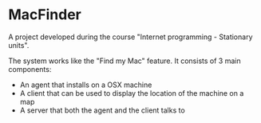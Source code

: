 MacFinder
=========
A project developed during the course "Internet programming - Stationary units". 

The system works like the "Find my Mac" feature. It consists of 3 main components:
- An agent that installs on a OSX machine
- A client that can be used to display the location of the machine on a map
- A server that both the agent and the client talks to

